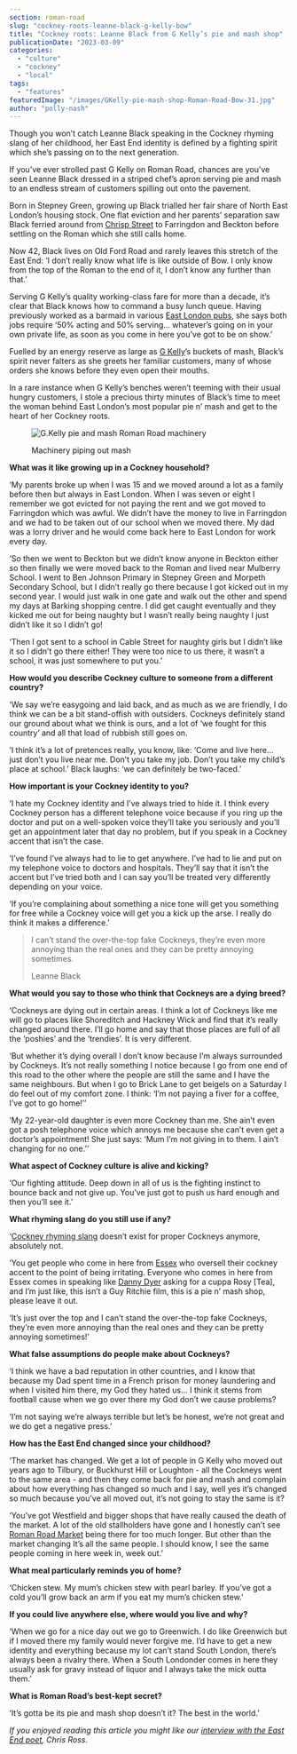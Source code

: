 ```yaml
---
section: roman-road
slug: "cockney-roots-leanne-black-g-kelly-bow"
title: "Cockney roots: Leanne Black from G Kelly’s pie and mash shop"
publicationDate: "2023-03-09"
categories: 
  - "culture"
  - "cockney"
  - "local"
tags: 
  - "features"
featuredImage: "/images/GKelly-pie-mash-shop-Roman-Road-Bow-31.jpg"
author: "polly-nash"
---
```


Though you won’t catch Leanne Black speaking in the Cockney rhyming slang of her childhood, her East End identity is defined by a fighting spirit which she’s passing on to the next generation.

If you’ve ever strolled past G Kelly on Roman Road, chances are you’ve seen Leanne Black dressed in a striped chef’s apron serving pie and mash to an endless stream of customers spilling out onto the pavement. 

Born in Stepney Green, growing up Black trialled her fair share of North East London’s housing stock. One flat eviction and her parents’ separation saw Black ferried around from [Chrisp Street](https://romanroadlondon.com/best-east-london-markets/) to Farringdon and Beckton before settling on the Roman which she still calls home.

Now 42, Black lives on Old Ford Road and rarely leaves this stretch of the East End: ‘I don’t really know what life is like outside of Bow. I only know from the top of the Roman to the end of it, I don’t know any further than that.’ 

Serving G Kelly’s quality working-class fare for more than a decade, it’s clear that Black knows how to command a busy lunch queue. Having previously worked as a barmaid in various [East London pubs](https://romanroadlondon.com/emma-tarbard-florist-arms-pub-manager/), she says both jobs require ‘50% acting and 50% serving… whatever’s going on in your own private life, as soon as you come in here you’ve got to be on show.’ 

Fuelled by an energy reserve as large as [G Kelly](https://romanroadlondon.com/g-kelly-pie-mash-shop-working-class-food/)’s buckets of mash, Black’s spirit never falters as she greets her familiar customers, many of whose orders she knows before they even open their mouths. 

In a rare instance when G Kelly’s benches weren’t teeming with their usual hungry customers, I stole a precious thirty minutes of Black’s time to meet the woman behind East London’s most popular pie n’ mash and get to the heart of her Cockney roots.

<figure>

![G.Kelly pie and mash Roman Road machinery](/images/GKelly-pie-mash-shop-Roman-Road-Bow-38-1024x683.jpg)

<figcaption>

Machinery piping out mash

</figcaption>

</figure>

**What was it like growing up in a Cockney household?**

‘My parents broke up when I was 15 and we moved around a lot as a family before then but always in East London. When I was seven or eight I remember we got evicted for not paying the rent and we got moved to Farringdon which was awful. We didn’t have the money to live in Farringdon and we had to be taken out of our school when we moved there. My dad was a lorry driver and he would come back here to East London for work every day.

‘So then we went to Beckton but we didn’t know anyone in Beckton either so then finally we were moved back to the Roman and lived near Mulberry School. I went to Ben Johnson Primary in Stepney Green and Morpeth Secondary School, but I didn’t really go there because I got kicked out in my second year. I would just walk in one gate and walk out the other and spend my days at Barking shopping centre. I did get caught eventually and they kicked me out for being naughty but I wasn’t really being naughty I just didn’t like it so I didn’t go!

‘Then I got sent to a school in Cable Street for naughty girls but I didn’t like it so I didn’t go there either! They were too nice to us there, it wasn’t a school, it was just somewhere to put you.’

**How would you describe Cockney culture to someone from a different country?**

‘We say we’re easygoing and laid back, and as much as we are friendly, I do think we can be a bit stand-offish with outsiders. Cockneys definitely stand our ground about what we think is ours, and a lot of ‘we fought for this country’ and all that load of rubbish still goes on. 

‘I think it’s a lot of pretences really, you know, like: ‘Come and live here… just don’t you live near me. Don’t you take my job. Don’t you take my child’s place at school.’ Black laughs: ‘we can definitely be two-faced.’

**How important is your Cockney identity to you?**

‘I hate my Cockney identity and I’ve always tried to hide it. I think every Cockney person has a different telephone voice because if you ring up the doctor and put on a well-spoken voice they’ll take you seriously and you’ll get an appointment later that day no problem, but if you speak in a Cockney accent that isn’t the case.

‘I’ve found I’ve always had to lie to get anywhere. I’ve had to lie and put on my telephone voice to doctors and hospitals. They’ll say that it isn’t the accent but I’ve tried both and I can say you’ll be treated very differently depending on your voice. 

‘If you’re complaining about something a nice tone will get you something for free while a Cockney voice will get you a kick up the arse. I really do think it makes a difference.’ 

> I can’t stand the over-the-top fake Cockneys, they’re even more annoying than the real ones and they can be pretty annoying sometimes.
> 
> Leanne Black

**What would you say to those who think that Cockneys are a dying breed?**

‘Cockneys are dying out in certain areas. I think a lot of Cockneys like me will go to places like Shoreditch and Hackney Wick and find that it’s really changed around there. I’ll go home and say that those places are full of all the ‘poshies’ and the ‘trendies’. It is very different.

‘But whether it’s dying overall I don’t know because I’m always surrounded by Cockneys. It’s not really something I notice because I go from one end of this road to the other where the people are still the same and I have the same neighbours. But when I go to Brick Lane to get beigels on a Saturday I do feel out of my comfort zone. I think: ‘I’m not paying a fiver for a coffee, I’ve got to go home!’’

‘My 22-year-old daughter is even more Cockney than me. She ain’t even got a posh telephone voice which annoys me because she can’t even get a doctor’s appointment! She just says: ‘Mum I’m not giving in to them. I ain’t changing for no one.’’

**What aspect of Cockney culture is alive and kicking?**

‘Our fighting attitude. Deep down in all of us is the fighting instinct to bounce back and not give up. You’ve just got to push us hard enough and then you’ll see it.’

**What rhyming slang do you still use if any?**

‘[Cockney rhyming slang](https://romanroadlondon.com/cockney-rhyming-slang-money/) doesn’t exist for proper Cockneys anymore, absolutely not. 

‘You get people who come in here from [Essex](https://romanroadlondon.com/is-essex-cockney/) who oversell their cockney accent to the point of being irritating. Everyone who comes in here from Essex comes in speaking like [Danny Dyer](https://romanroadlondon.com/new-generation-famous-cockney-people/) asking for a cuppa Rosy \[Tea\], and I’m just like, this isn’t a Guy Ritchie film, this is a pie n’ mash shop, please leave it out. 

‘It’s just over the top and I can’t stand the over-the-top fake Cockneys, they’re even more annoying than the real ones and they can be pretty annoying sometimes!’

**What false assumptions do people make about Cockneys?**

‘I think we have a bad reputation in other countries, and I know that because my Dad spent time in a French prison for money laundering and when I visited him there, my God they hated us… I think it stems from football cause when we go over there my God don’t we cause problems?

‘I’m not saying we’re always terrible but let’s be honest, we’re not great and we do get a negative press.’ 

**How has the East End changed since your childhood?**

‘The market has changed. We get a lot of people in G Kelly who moved out years ago to Tilbury, or Buckhurst Hill or Loughton - all the Cockneys went to the same area - and then they come back for pie and mash and complain about how everything has changed so much and I say, well yes it’s changed so much because you’ve all moved out, it’s not going to stay the same is it?

‘You’ve got Westfield and bigger shops that have really caused the death of the market. A lot of the old stallholders have gone and I honestly can’t see [Roman Road Market](https://romanroadlondon.com/roman-road-market-history/) being there for too much longer. But other than the market changing It’s all the same people. I should know, I see the same people coming in here week in, week out.’

**What meal particularly reminds you of home?**

‘Chicken stew. My mum’s chicken stew with pearl barley. If you’ve got a cold you’ll grow back an arm if you eat my mum’s chicken stew.’

**If you could live anywhere else, where would you live and why?**

‘When we go for a nice day out we go to Greenwich. I do like Greenwich but if I moved there my family would never forgive me. I’d have to get a new identity and everything because my lot can’t stand South London, there’s always been a rivalry there. When a South Londonder comes in here they usually ask for gravy instead of liquor and I always take the mick outta them.’

**What is Roman Road’s best-kept secret?**

‘It’s gotta be its pie and mash shop doesn’t it? The best in the world.’

_If you enjoyed reading this article you might like our [interview with the East End poet](https://romanroadlondon.com/chris-ross-east-end-poet/), Chris Ross._


